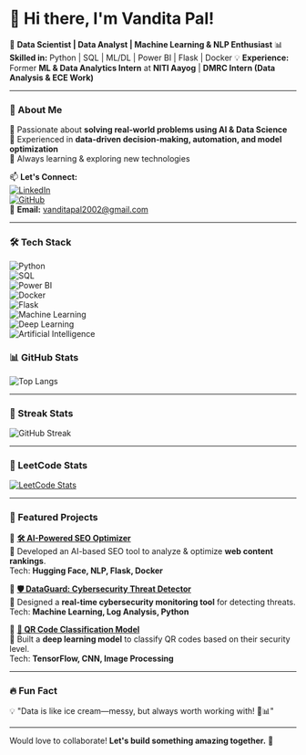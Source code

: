 # 👋 Hi there, I'm Vandita Pal!  

🚀 **Data Scientist | Data Analyst | Machine Learning & NLP Enthusiast** 
📊 **Skilled in:** Python | SQL | ML/DL | Power BI | Flask | Docker 
💡 **Experience:** Former **ML & Data Analytics Intern** at **NITI Aayog** | **DMRC Intern (Data Analysis & ECE Work)**  

---

### 🚀 About Me  
🔹 Passionate about **solving real-world problems using AI & Data Science**  
🔹 Experienced in **data-driven decision-making, automation, and model optimization**  
🔹 Always learning & exploring new technologies  

📫 **Let's Connect:**  
[![LinkedIn](https://img.shields.io/badge/LinkedIn-blue?style=for-the-badge&logo=linkedin)](https://www.linkedin.com/in/vandita-pal-3a5590250/)  
[![GitHub](https://img.shields.io/badge/GitHub-black?style=for-the-badge&logo=github)](https://github.com/Vnainhda)  
📧 **Email:** vanditapal2002@gmail.com 

---

### 🛠️ Tech Stack  
![Python](https://img.shields.io/badge/Python-3776AB?style=for-the-badge&logo=python&logoColor=white)  
![SQL](https://img.shields.io/badge/SQL-4479A1?style=for-the-badge&logo=mysql&logoColor=white)  
![Power BI](https://img.shields.io/badge/Power_BI-F2C811?style=for-the-badge&logo=powerbi&logoColor=black)  
![Docker](https://img.shields.io/badge/Docker-2496ED?style=for-the-badge&logo=docker&logoColor=white)  
![Flask](https://img.shields.io/badge/Flask-000000?style=for-the-badge&logo=flask&logoColor=white)  
![Machine Learning](https://img.shields.io/badge/Machine_Learning-%23FF6F00.svg?style=for-the-badge&logo=tensorflow&logoColor=white)  
![Deep Learning](https://img.shields.io/badge/Deep_Learning-FF6F00?style=for-the-badge&logo=pytorch&logoColor=white)  
![Artificial Intelligence](https://img.shields.io/badge/AI-008080?style=for-the-badge&logo=openai&logoColor=white)  

### 📊 GitHub Stats  


![Top Langs](https://github-readme-stats.vercel.app/api/top-langs/?username=Vnainhda&layout=compact&theme=tokyonight&langs_count=6)  

---
### 🚀 Streak Stats  
![GitHub Streak](https://github-readme-streak-stats.herokuapp.com/?user=Vnainhda&theme=tokyonight)  

---
### 🏅 LeetCode Stats  
[![LeetCode Stats](https://leetcard.jacoblin.cool/Vnainhda?theme=dark&font=Kanit&ext=contest)](https://leetcode.com/u/vandita2020/)

---

### 🚀 Featured Projects  
🔹 **[🛠️ AI-Powered SEO Optimizer](https://github.com/Vnainhda/Seo_Optimizer)**  
📌 Developed an AI-based SEO tool to analyze & optimize **web content rankings**.  
Tech: **Hugging Face, NLP, Flask, Docker**  

🔹 **[🛡️ DataGuard: Cybersecurity Threat Detector](https://github.com/Vnainhda/DATAGUARD)**  
📌 Designed a **real-time cybersecurity monitoring tool** for detecting threats.  
Tech: **Machine Learning, Log Analysis, Python**  

🔹 **[📌 QR Code Classification Model](https://github.com/Vnainhda/QR_CODE-_Classification)**  
📌 Built a **deep learning model** to classify QR codes based on their security level.  
Tech: **TensorFlow, CNN, Image Processing**  

---

### 🔥 Fun Fact  
💡  "Data is like ice cream—messy, but always worth working with! 🍦📊"  

---

Would love to collaborate! **Let's build something amazing together.** 🚀  
